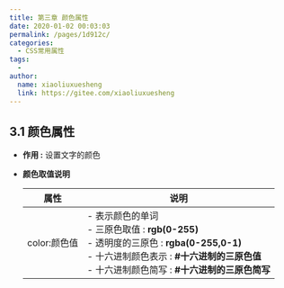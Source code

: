 ```yaml
---
title: 第三章 颜色属性
date: 2020-01-02 00:03:03
permalink: /pages/1d912c/
categories:
  - CSS常用属性
tags:
  - 
author: 
  name: xiaoliuxuesheng
  link: https://gitee.com/xiaoliuxuesheng
---
```

## 3.1 颜色属性

- **作用 :**  设置文字的颜色

- **颜色取值说明**

  | 属性         | 说明                                                         |
  | ------------ | ------------------------------------------------------------ |
  | color:颜色值 | - 表示颜色的单词<br />   - 三原色取值 : **rgb(0-255)**<br />   - 透明度的三原色 : **rgba(0-255,0-1)**<br />   - 十六进制颜色表示 : **#十六进制的三原色值**<br />   - 十六进制颜色简写 : **#十六进制的三原色简写** |
